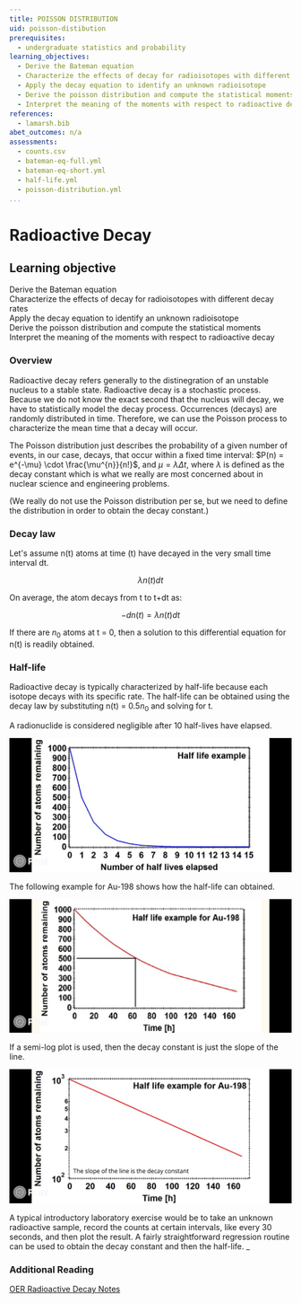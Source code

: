 ```yaml
---
title: POISSON DISTRIBUTION
uid: poisson-distibution
prerequisites:
  - undergraduate statistics and probability
learning_objectives:
  - Derive the Bateman equation
  - Characterize the effects of decay for radioisotopes with different decay rates
  - Apply the decay equation to identify an unknown radioisotope 
  - Derive the poisson distribution and compute the statistical moments
  - Interpret the meaning of the moments with respect to radioactive decay
references:
  - lamarsh.bib
abet_outcomes: n/a
assessments: 
  - counts.csv
  - bateman-eq-full.yml
  - bateman-eq-short.yml
  - half-life.yml
  - poisson-distribution.yml 
...
```

# Radioactive Decay
## Learning objective
Derive the Bateman equation  
Characterize the effects of decay for radioisotopes with different decay rates  
Apply the decay equation to identify an unknown radioisotope  
Derive the poisson distribution and compute the statistical moments  
Interpret the meaning of the moments with respect to radioactive decay  

### Overview
Radioactive decay refers generally to the distinegration of an unstable nucleus to a stable state. Radioactive decay is a stochastic process. Because we do not know the exact second that the nucleus will decay, we have to statistically model the decay process. Occurrences (decays) are randomly distributed in time. Therefore, we can use the Poisson process to characterize the mean time that a decay will occur.

The Poisson distribution just describes the probability of a given number of events, in our case, decays, that occur within a fixed time interval: $P(n) = e^{-\mu} \cdot \frac{\mu^{n}}{n!}$, and $\mu = \lambda \Delta t$, where $\lambda$ is defined as the decay constant which is what we really are most concerned about in nuclear science and engineering problems.

(We really do not use the Poisson distribution per se, but we need to define the distribution in order to obtain the decay constant.)

### Decay law
Let's assume n(t) atoms at time (t) have decayed in the very small time interval dt.

$$\lambda n(t)dt$$

On average, the atom decays from t to t+dt as:

$$-dn(t)=\lambda n(t)dt$$

If there are $n_0$ atoms at t = 0, then a solution to this differential equation for n(t) is readily obtained. 

### Half-life
Radioactive decay is typically characterized by half-life because each isotope decays with its specific rate. The half-life can be obtained using the decay law by substituting n(t) = $0.5n_0$ and solving for t. 

A radionuclide is considered negligible after 10 half-lives have elapsed. 

![decay graph](img/decay.png)

The following example for Au-198 shows how the half-life can obtained.

![Au-198](img/au198.png)

If a semi-log plot is used, then the decay constant is just the slope of the line.

![Au-198 log](img/au198_log.png)

A typical introductory laboratory exercise would be to take an unknown radioactive sample, record the counts at certain intervals, like every 30 seconds, and then plot the result. A fairly straightforward regression routine can be used to obtain the decay constant and then the half-life. 
_
### Additional Reading
[OER Radioactive Decay Notes](https://courses.candelalearning.com/x84x9/chapter/radioactive-decay)

